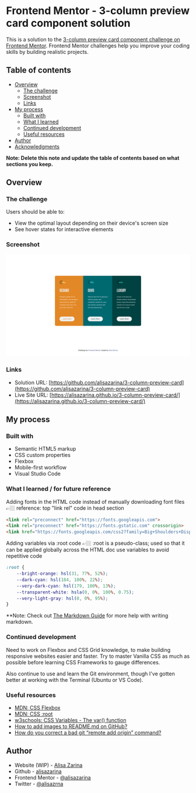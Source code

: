 # Frontend Mentor - 3-column preview card component solution

This is a solution to the [3-column preview card component challenge on Frontend Mentor](https://www.frontendmentor.io/challenges/3column-preview-card-component-pH92eAR2-). Frontend Mentor challenges help you improve your coding skills by building realistic projects. 

## Table of contents

- [Overview](#overview)
  - [The challenge](#the-challenge)
  - [Screenshot](#screenshot)
  - [Links](#links)
- [My process](#my-process)
  - [Built with](#built-with)
  - [What I learned](#what-i-learned)
  - [Continued development](#continued-development)
  - [Useful resources](#useful-resources)
- [Author](#author)
- [Acknowledgments](#acknowledgments)

**Note: Delete this note and update the table of contents based on what sections you keep.**

## Overview

### The challenge

Users should be able to:

- View the optimal layout depending on their device's screen size
- See hover states for interactive elements

### Screenshot

![](/project-screenshot.png)


### Links

- Solution URL: [https://github.com/alisazarina/3-column-preview-card](https://github.com/alisazarina/3-column-preview-card)
- Live Site URL: [https://alisazarina.github.io/3-column-preview-card/](https://alisazarina.github.io/3-column-preview-card/)

## My process

### Built with

- Semantic HTML5 markup
- CSS custom properties
- Flexbox
- Mobile-first workflow
- Visual Studio Code

### What I learned / for future reference

Adding fonts in the HTML code instead of manually downloading font files
👉🏼 reference: top "link rel" code in head section

```html
<link rel="preconnect" href="https://fonts.googleapis.com">
<link rel="preconnect" href="https://fonts.gstatic.com" crossorigin>
<link href="https://fonts.googleapis.com/css2?family=Big+Shoulders+Display:wght@700&display=swap" rel="stylesheet">
```

Adding variables via :root code
👉🏼 :root is a pseudo-class; used so that it can be applied globally across the HTML doc
    use variables to avoid repetitive code

```css
:root {
    --bright-orange: hsl(31, 77%, 52%);
    --dark-cyan: hsl(184, 100%, 22%);
    --very-dark-cyan: hsl(179, 100%, 13%);
    --transparent-white: hsla(0, 0%, 100%, 0.75);
    --very-light-gray: hsl(0, 0%, 95%);
}
```

**Note: Check out [The Markdown Guide](https://www.markdownguide.org/) for more help with writing markdown.

### Continued development

Need to work on Flexbox and CSS Grid knowledge, to make building responsive websites easier and faster. Try to master Vanilla CSS as much as possible before learning CSS Frameworks to gauge differences.

Also continue to use and learn the Git environment, though I've gotten better at working with the Terminal (Ubuntu or VS Code).

### Useful resources

- [MDN: CSS Flexbox](https://developer.mozilla.org/en-US/docs/Learn/CSS/CSS_layout/Flexbox)
- [MDN: CSS :root](https://developer.mozilla.org/en-US/docs/Web/CSS/:root)
- [w3schools: CSS Variables - The var() function](https://www.w3schools.com/css/css3_variables.asp)
- [How to add images to README.md on GitHub?](https://stackoverflow.com/questions/14494747/how-to-add-images-to-readme-md-on-githubm)
- [How do you correct a bad git “remote add origin” command?](https://stackoverflow.com/questions/46860918/how-do-you-correct-a-bad-git-remote-add-origin-command)

## Author

- Website (WIP) - [Alisa Zarina](https://alisazarina.com)
- Github - [alisazarina](https://github.com/alisazarina)
- Frontend Mentor - [@alisazarina](https://www.frontendmentor.io/profile/alisazarina)
- Twitter - [@alisazrna](https://www.twitter.com/alisazrna)

